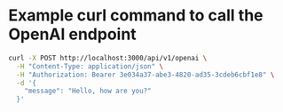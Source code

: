 # Example curl command to call the OpenAI endpoint

```sh
curl -X POST http://localhost:3000/api/v1/openai \
  -H "Content-Type: application/json" \
  -H "Authorization: Bearer 3e034a37-abe3-4820-ad35-3cdeb6cbf1e8" \
  -d '{
    "message": "Hello, how are you?"
  }'
```
